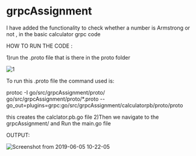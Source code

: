 # grpcAssignment
I have added the functionality to check whether a number is Armstrong or not , in the basic calculator grpc code

HOW TO RUN THE CODE :


1)run the .proto file that is there in the proto folder


![1](https://user-images.githubusercontent.com/40175918/58931445-577d4500-877d-11e9-9607-83343badca0a.png)

To run this .proto file the command used is:


protoc -I go/src/grpcAssignment/proto/ go/src/grpcAssignment/proto/*.proto -- go_out=plugins=grpc:go/src/grpcAssignment/calculatorpb/proto/proto

this creates the calclator.pb.go file 
2)Then we navigate to the grpcAssignment/ and Run the main.go file 


OUTPUT:

![Screenshot from 2019-06-05 10-22-05](https://user-images.githubusercontent.com/40175918/58931878-079f7d80-877f-11e9-9dbd-d4a24cd36475.png)



